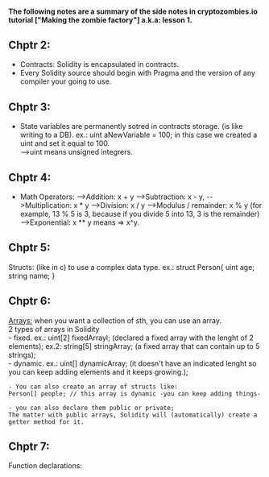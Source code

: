 #### The following notes are a summary of the side notes in cryptozombies.io tutorial ["Making the zombie factory"] a.k.a: lesson 1.

## Chptr 2:
- Contracts: Solidity is encapsulated in contracts. 
- Every Solidity source should begin with Pragma and the version of any compiler your going to use.

## Chptr 3:
- State variables are permanently sotred in contracts storage. (is like writing to a DB).
    ex.: uint aNewVariable = 100; in this case we created a uint and set it equal to 100. </br> 
-->uint means unsigned integrers.

## Chptr 4: 
- Math Operators: 
    -->Addition: x + y
    -->Subtraction: x - y,
    -->Multiplication: x * y
    -->Division: x / y
    -->Modulus / remainder: x % y (for example, 13 % 5 is 3, because if you divide 5 into 13, 3 is the remainder)
    -->Exponential: x ** y  means => x^y.

## Chptr 5: 
Structs: (like in c) to use a complex data type. 
    ex.: struct Person{
        uint age;
        string name;
    }

## Chptr 6: 
<u>Arrays:</u> when you want a collection of sth, you can use an array. </br>
    2 types of arrays in Solidity </br>
        - fixed. ex.: uint[2] fixedArrayl; (declared a fixed array with the lenght of 2 elements);
        ex.2: string[5] stringArray; (a fixed array that can contain up to 5 strings); </br>
        - dynamic. ex.: uint[] dynamicArray; (it doesn't have an indicated lenght so you can keep adding elements and it keeps growing.); </br>

    - You can also create an array of structs like:
    Person[] people; // this array is dynamic -you can keep adding things-

    - you can also declare them public or private;
    The matter with public arrays, Solidity will (automatically) create a getter method for it.

## Chptr 7:
Function declarations: 